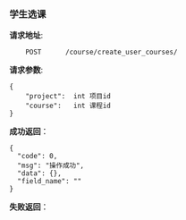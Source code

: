 ### 学生选课

**请求地址**:
```
    POST      /course/create_user_courses/
```

**请求参数**:
```
{
    "project":  int 项目id
    "course":   int 课程id
}
```

**成功返回**：
```
{
  "code": 0,
  "msg": "操作成功",
  "data": {},
  "field_name": ""
}

```

**失败返回**：
```

```